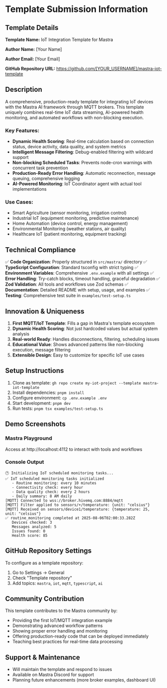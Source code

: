 # Template Submission Information

## Template Details

**Template Name:** IoT Integration Template for Mastra

**Author Name:** [Your Name]

**Author Email:** [Your Email]

**GitHub Repository URL:** https://github.com/[YOUR_USERNAME]/mastra-iot-template

## Description

A comprehensive, production-ready template for integrating IoT devices with the Mastra AI framework through MQTT brokers. This template uniquely combines real-time IoT data streaming, AI-powered health monitoring, and automated workflows with non-blocking execution.

### Key Features:
- **Dynamic Health Scoring**: Real-time calculation based on connection status, device activity, data quality, and system metrics
- **Intelligent Message Filtering**: Debug-enabled filtering with wildcard support
- **Non-blocking Scheduled Tasks**: Prevents node-cron warnings with concurrent task prevention
- **Production-Ready Error Handling**: Automatic reconnection, message queuing, comprehensive logging
- **AI-Powered Monitoring**: IoT Coordinator agent with actual tool implementations

### Use Cases:
- Smart Agriculture (sensor monitoring, irrigation control)
- Industrial IoT (equipment monitoring, predictive maintenance)
- Home Automation (device control, energy management)
- Environmental Monitoring (weather stations, air quality)
- Healthcare IoT (patient monitoring, equipment tracking)

## Technical Compliance

✅ **Code Organization**: Properly structured in `src/mastra/` directory
✅ **TypeScript Configuration**: Standard tsconfig with strict typing
✅ **Environment Variables**: Comprehensive `.env.example` with all settings
✅ **Error Handling**: Try-catch blocks, timeout handling, graceful degradation
✅ **Zod Validation**: All tools and workflows use Zod schemas
✅ **Documentation**: Detailed README with setup, usage, and examples
✅ **Testing**: Comprehensive test suite in `examples/test-setup.ts`

## Innovation & Uniqueness

1. **First MQTT/IoT Template**: Fills a gap in Mastra's template ecosystem
2. **Dynamic Health Scoring**: Not just hardcoded values but actual system analysis
3. **Real-world Ready**: Handles disconnections, filtering, scheduling issues
4. **Educational Value**: Shows advanced patterns like non-blocking execution, message filtering
5. **Extensible Design**: Easy to customize for specific IoT use cases

## Setup Instructions

1. Clone as template: `gh repo create my-iot-project --template mastra-iot-template`
2. Install dependencies: `pnpm install`
3. Configure environment: `cp .env.example .env`
4. Start development: `pnpm dev`
5. Run tests: `pnpm tsx examples/test-setup.ts`

## Demo Screenshots

### Mastra Playground
Access at http://localhost:4112 to interact with tools and workflows

### Console Output
```
🕐 Initializing IoT scheduled monitoring tasks...
✅ IoT scheduled monitoring tasks initialized
   - Routine monitoring: every 10 minutes
   - Connectivity check: every hour
   - Data quality check: every 2 hours
   - Daily summary: 8 AM daily
[MQTT] Connected to wss://broker.hivemq.com:8884/mqtt
[MQTT] Filter applied to sensors/+/temperature: {unit: "celsius"}
[MQTT] Received on sensors/device1/temperature: {temperature: 25, unit: "celsius"}
✅ routine_monitoring completed at 2025-08-06T02:00:33.282Z
   Devices checked: 3
   Messages analyzed: 5
   Issues found: 0
   Health score: 85
```

## GitHub Repository Settings

To configure as a template repository:
1. Go to Settings → General
2. Check "Template repository"
3. Add topics: `mastra`, `iot`, `mqtt`, `typescript`, `ai`

## Community Contribution

This template contributes to the Mastra community by:
- Providing the first IoT/MQTT integration example
- Demonstrating advanced workflow patterns
- Showing proper error handling and monitoring
- Offering production-ready code that can be deployed immediately
- Teaching best practices for real-time data processing

## Support & Maintenance

- Will maintain the template and respond to issues
- Available on Mastra Discord for support
- Planning future enhancements (more broker examples, dashboard UI)